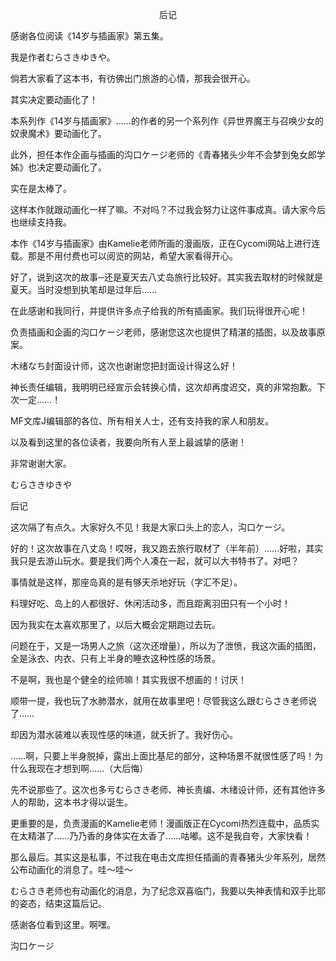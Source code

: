 <p align="center">后记</p>

感谢各位阅读《14岁与插画家》第五集。

我是作者むらさきゆきや。

倘若大家看了这本书，有彷佛出门旅游的心情，那我会很开心。

其实决定要动画化了！

本系列作《14岁与插画家》……的作者的另一个系列作《异世界魔王与召唤少女的奴隶魔术》要动画化了。

此外，担任本作企画与插画的沟口ケージ老师的《青春猪头少年不会梦到兔女郎学姊》也决定要动画化了。

实在是太棒了。

这样本作就跟动画化一样了嘛。不对吗？不过我会努力让这件事成真。请大家今后也继续支持我。

本作《14岁与插画家》由Kamelie老师所画的漫画版，正在Cycomi网站上进行连载。那是不用付费也可以阅览的网站，希望大家看得开心。

好了，说到这次的故事─还是夏天去八丈岛旅行比较好。其实我去取材的时候就是夏天。当时没想到执笔却是过年后……

在此感谢和我同行，并提供许多点子给我的所有插画家。我们玩得很开心呢！

负责插画和企画的沟口ケージ老师，感谢您这次也提供了精湛的插图，以及故事原案。

木绪なち封面设计师，这次也谢谢您把封面设计得这么好！

神长责任编辑，我明明已经宣示会转换心情，这次却再度迟交，真的非常抱歉。下次一定……！

MF文库J编辑部的各位、所有相关人士，还有支持我的家人和朋友。

以及看到这里的各位读者，我要向所有人至上最诚挚的感谢！

非常谢谢大家。

むらさきゆきや

后记

这次隔了有点久。大家好久不见！我是大家口头上的恋人，沟口ケージ。

好的！这次故事在八丈岛！哎呀，我又跑去旅行取材了（半年前）……好啦，其实我只是去游山玩水。要是我们两个人凑在一起，就可以大书特书了。对吧？

事情就是这样，那座岛真的是有够天杀地好玩（字汇不足）。

料理好吃、岛上的人都很好、休闲活动多，而且距离羽田只有一个小时！

因为我实在太喜欢那里了，以后大概会定期跑过去玩。

问题在于，又是一场男人之旅（这次还增量），所以为了泄愤，我这次画的插图，全是泳衣、内衣、只有上半身的睡衣这种性感的场景。

不是啊，我也是个健全的绘师嘛！其实我很不想画的！讨厌！

顺带一提，我也玩了水肺潜水，就用在故事里吧！尽管我这么跟むらさき老师说了……

却因为潜水装难以表现性感的味道，就夭折了。我好伤心。

……啊，只要上半身脱掉，露出上面比基尼的部分，这种场景不就很性感了吗！为什么我现在才想到啊……（大后悔）

先不说那些了。这次也多亏むらさき老师、神长责编、木绪设计师，还有其他许多人的帮助，这本书才得以诞生。

更重要的是，负责漫画的Kamelie老师！漫画版正在Cycomi热烈连载中，品质实在太精湛了……乃乃香的身体实在太香了……咕嘟。这不是我自夸，大家快看！

那么最后。其实这是私事，不过我在电击文库担任插画的青春猪头少年系列，居然公布动画化的消息了。哇～哇～

むらさき老师也有动画化的消息，为了纪念双喜临门，我要以失神表情和双手比耶的姿态，结束这篇后记。

感谢各位看到这里。啊嘿。

沟口ケージ

